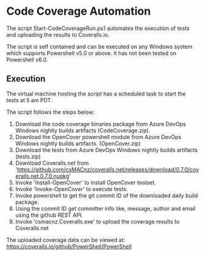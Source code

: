 # Code Coverage Automation

The script Start-CodeCoverageRun.ps1 automates the execution of tests and uploading the results to Coveralls.io.

The script is self contained and can be executed on any Windows system which supports Powershell v5.0 or above. It has not been tested on Powershell v6.0.

## Execution

The virtual machine hosting the script has a scheduled task to start the tests at 5 am PDT.

The script follows the steps below:

1. Download the code coverage binaries package from Azure DevOps Windows nightly builds artifacts (CodeCoverage.zip).
2. Download the OpenCover powershell module from Azure DevOps Windows nightly builds artifacts. (OpenCover.zip)
3. Download the tests from Azure DevOps Windows nightly builds artifacts (tests.zip)
4. Download Coveralls.net from 'https://github.com/csMACnz/coveralls.net/releases/download/0.7.0/coveralls.net.0.7.0.nupkg'
5. Invoke 'Install-OpenCover' to install OpenCover toolset.
6. Invoke 'Invoke-OpenCover' to execute tests.
7. Invoke powershell to get the git commit ID of the downloaded daily build package.
8. Using the commit ID get committer info like, message, author and email using the github REST API.
9. Invoke 'csmacnz.Coveralls.exe' to upload the coverage results to Coveralls.net

The uploaded coverage data can be viewed at: https://coveralls.io/github/PowerShell/PowerShell

